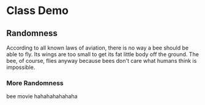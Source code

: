 <DOCTYPE hyml>
<html lang="en">

<head>
    <meta charset="utf-8">
    <title>Class Demo</title>
</head>

<body>
    <h1>Class Demo</h1>
    <h2>Randomness</h2>
    <p>According to all known laws of aviation, there is no way a bee should be able to fly. Its wings are too small to get its fat little body off the ground. The bee, of course, flies anyway because bees don't care what humans think is impossible.</p>

<h3>More Randomness</h3>
<p>bee movie hahahahahahaha</p>

<head>

</head>
</body>

</html>
